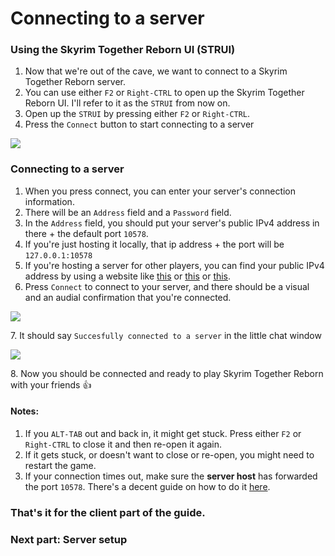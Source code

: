 # Connecting to a server

### Using the Skyrim Together Reborn UI (STRUI)

1. Now that we're out of the cave, we want to connect to a Skyrim Together Reborn server.
2. You can use either `F2` or `Right-CTRL` to open up the Skyrim Together Reborn UI. I'll refer to it as the `STRUI` from now on.
3. Open up the `STRUI` by pressing either `F2` or `Right-CTRL`.
4. Press the `Connect` button to start connecting to a server

![](https://shx.is/5BlQ6rSiM.png)

### Connecting to a server

1. When you press connect, you can enter your server's connection information.
2. There will be an `Address` field and a `Password` field.
3. In the `Address` field, you should put your server's public IPv4 address in there + the default port `10578`.
4. If you're just hosting it locally, that ip address + the port will be `127.0.0.1:10578`
5. If you're hosting a server for other players, you can find your public IPv4 address by using a website like [this](https://icanhazip.com/) or [this](https://ipinfo.io/) or [this](https://www.whatismyip.com/).
6. Press `Connect` to connect to your server, and there should be a visual and an audial confirmation that you're connected.

![](https://shx.is/5BlR0HhZn.png)

7\. It should say `Succesfully connected to a server` in the little chat window

![](https://shx.is/5BlSoLprq.png)

8\. Now you should be connected and ready to play Skyrim Together Reborn with your friends :thumbsup:

#### **Notes:**

1. If you `ALT-TAB` out and back in, it might get stuck. Press either `F2` or `Right-CTRL` to close it and then re-open it again.
2. If it gets stuck, or doesn't want to close or re-open, you might need to restart the game.
3. If your connection times out, make sure the **server host** has forwarded the port `10578`. There's a decent guide on how to do it [here](https://www.youtube.com/watch?v=ExrSULINq9c).

### That's it for the client part of the guide.

### Next part: Server setup

